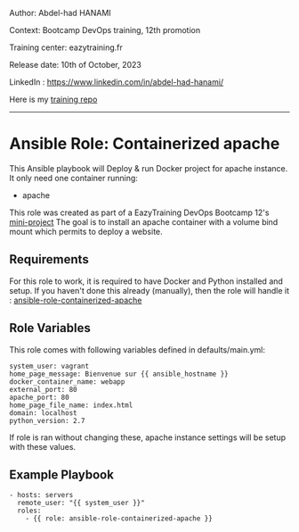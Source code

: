
Author: Abdel-had HANAMI

Context: Bootcamp DevOps training, 12th promotion

Training center: eazytraining.fr

Release date: 10th of October, 2023

LinkedIn : https://www.linkedin.com/in/abdel-had-hanami/

Here is my [training repo](https://github.com/Abdel-had/ansible-training)

------------

Ansible Role: Containerized apache
=========

This Ansible playbook will Deploy & run Docker project for apache instance. It only need one container running:

* apache

This role was created as part of a EazyTraining DevOps Bootcamp 12's [mini-project](https://github.com/Abdel-had/mini-projet-ansible-role-containerized-apache)
The goal is to install an apache container with a volume bind mount which permits to deploy a website.

Requirements
------------

For this role to work, it is required to have Docker and Python installed and setup. If you haven't done this already (manually), then the role will handle it : [ansible-role-containerized-apache](https://github.com/Abdel-had/ansible-role-containerized-apache)

Role Variables
--------------

This role comes with following variables defined in defaults/main.yml:

```
system_user: vagrant
home_page_message: Bienvenue sur {{ ansible_hostname }}
docker_container_name: webapp
external_port: 80
apache_port: 80
home_page_file_name: index.html
domain: localhost
python_version: 2.7
```

If role is ran without changing these, apache instance settings will be setup with these values. 


Example Playbook
----------------

```
- hosts: servers
  remote_user: "{{ system_user }}"
  roles:
    - {{ role: ansible-role-containerized-apache }}  
```
